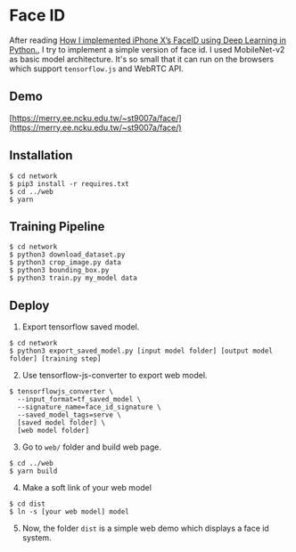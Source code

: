 # Face ID

After reading [How I implemented iPhone X’s FaceID using Deep Learning in Python.](https://towardsdatascience.com/how-i-implemented-iphone-xs-faceid-using-deep-learning-in-python-d5dbaa128e1d),
I try to implement a simple version of face id. I used MobileNet-v2 as basic model architecture.
It's so small that it can run on the browsers which support `tensorflow.js` and WebRTC API.

## Demo

[https://merry.ee.ncku.edu.tw/~st9007a/face/](https://merry.ee.ncku.edu.tw/~st9007a/face/)

## Installation

```shell
$ cd network
$ pip3 install -r requires.txt
$ cd ../web
$ yarn
```

## Training Pipeline

```shell
$ cd network
$ python3 download_dataset.py
$ python3 crop_image.py data
$ python3 bounding_box.py
$ python3 train.py my_model data
```

## Deploy

1. Export tensorflow saved model.

```shell
$ cd network
$ python3 export_saved_model.py [input model folder] [output model folder] [training step]
```

2. Use tensorflow-js-converter to export web model.

```shell
$ tensorflowjs_converter \
  --input_format=tf_saved_model \
  --signature_name=face_id_signature \
  --saved_model_tags=serve \
  [saved model folder] \
  [web model folder]
```

3. Go to `web/` folder and build web page.
```shell
$ cd ../web
$ yarn build
```

4. Make a soft link of your web model
```shell
$ cd dist
$ ln -s [your web model] model
```

5. Now, the folder `dist` is a simple web demo which displays a face id system.
